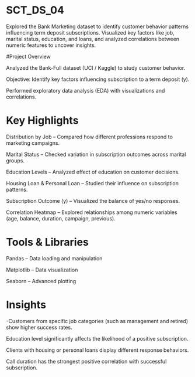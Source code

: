 # SCT_DS_04
Explored the Bank Marketing dataset to identify customer behavior patterns influencing term deposit subscriptions. Visualized key factors like job, marital status, education, and loans, and analyzed correlations between numeric features to uncover insights.

#Project Overview

Analyzed the Bank-Full dataset (UCI / Kaggle) to study customer behavior.

Objective: Identify key factors influencing subscription to a term deposit (y).

Performed exploratory data analysis (EDA) with visualizations and correlations.

# Key Highlights

Distribution by Job – Compared how different professions respond to marketing campaigns.

Marital Status – Checked variation in subscription outcomes across marital groups.

Education Levels – Analyzed effect of education on customer decisions.

Housing Loan & Personal Loan – Studied their influence on subscription patterns.

Subscription Outcome (y) – Visualized the balance of yes/no responses.

Correlation Heatmap – Explored relationships among numeric variables (age, balance, duration, campaign, previous).

# Tools & Libraries

Pandas – Data loading and manipulation

Matplotlib – Data visualization

Seaborn – Advanced plotting

# Insights

-Customers from specific job categories (such as management and retired) show higher success rates.

Education level significantly affects the likelihood of a positive subscription.

Clients with housing or personal loans display different response behaviors.

Call duration has the strongest positive correlation with successful subscription.
